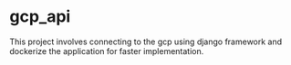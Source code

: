 # gcp_api
This project involves connecting to the gcp using django framework and dockerize the application for faster implementation. 
